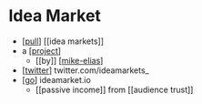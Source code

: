 # Idea Market

- [[pull]] [[idea markets]]
- a [[project]]
  - [[by]] [[mike-elias]]
- [[twitter]] twitter.com/ideamarkets_
- [[go]] ideamarket.io
  - [[passive income]] from [[audience trust]]


[//begin]: # "Autogenerated link references for markdown compatibility"
[pull]: pull "Pull"
[project]: project "Project"
[mike-elias]: mike-elias "Mike Elias"
[twitter]: twitter "Twitter"
[go]: go "Go"
[//end]: # "Autogenerated link references"